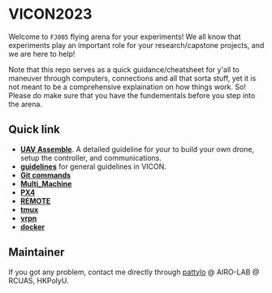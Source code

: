 # VICON2023

Welcome to ```FJ005``` flying arena for your experiments! We all know that experiments play an important role for your research/capstone projects, and we are here to help! 

Note that this repo serves as a quick guidance/cheatsheet for y'all to maneuver through computers, connections and all that sorta stuff, yet it is not meant to be a comprehensive explaination on how things work. So! Please do make sure that you have the fundementals before you step into the arena.

## Quick link
- [**UAV Assemble**](https://github.com/HKPolyU-UAV/Aoligei). A detailed guideline for your to build your own drone, setup the controller, and communications.
- [**guidelines**](/guidelines/) for general guidelines in VICON.
- [**Git commands**](/git/)
- [**Multi_Machine**](/multi/)
- [**PX4**](/PX4/)
- [**REMOTE**](/remote/)
- [**tmux**](/tmux/)
- [**vrpn**](/vrpn/)
- [**docker**](/docker/)


## Maintainer
If you got any problem, contact me directly through [pattylo](https://github.com/pattylo) @ AIRO-LAB @ RCUAS, HKPolyU.
